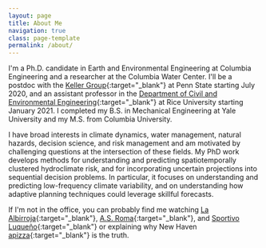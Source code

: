 ```yaml
---
layout: page
title: About Me
navigation: true
class: page-template
permalink: /about/
---
```


I'm a Ph.D. candidate in Earth and Environmental Engineering at Columbia Engineering and a researcher at the Columbia Water Center.
I'll be a postdoc with the [Keller Group](https://personal.ems.psu.edu/~kzk10/){:target="_blank"} at Penn State starting July 2020, and an assistant professor in the [Department of Civil and Environmental Engineering](https://cee.rice.edu/){:target="_blank"} at Rice University starting January 2021.
I completed my B.S. in Mechanical Engineering at Yale University and my M.S. from Columbia University.

I have broad interests in climate dynamics, water management, natural hazards, decision science, and risk management and am motivated by challenging questions at the intersection of these fields.
My PhD work develops methods for understanding and predicting spatiotemporally clustered hydroclimate risk, and for incorporating uncertain projections into sequential decision problems.
In particular, it focuses on understanding and predicting low-frequency climate variability, and on understanding how adaptive planning techniques could leverage skillful forecasts.

If I'm not in the office, you can probably find me watching [La Albirroja](https://twitter.com/albirroja?lang=en){:target="_blank"}, [A.S. Roma](https://www.chiesaditotti.com/){:target="_blank"}, and [Sportivo Luqueño](http://clubsportivoluqueno.com.py/){:target="_blank"} or explaining why New Haven [apizza](https://www.nhregister.com/news/article/An-upcoming-film-celebrates-New-Haven-s-holy-12576171.php){:target="_blank"} is the truth.
